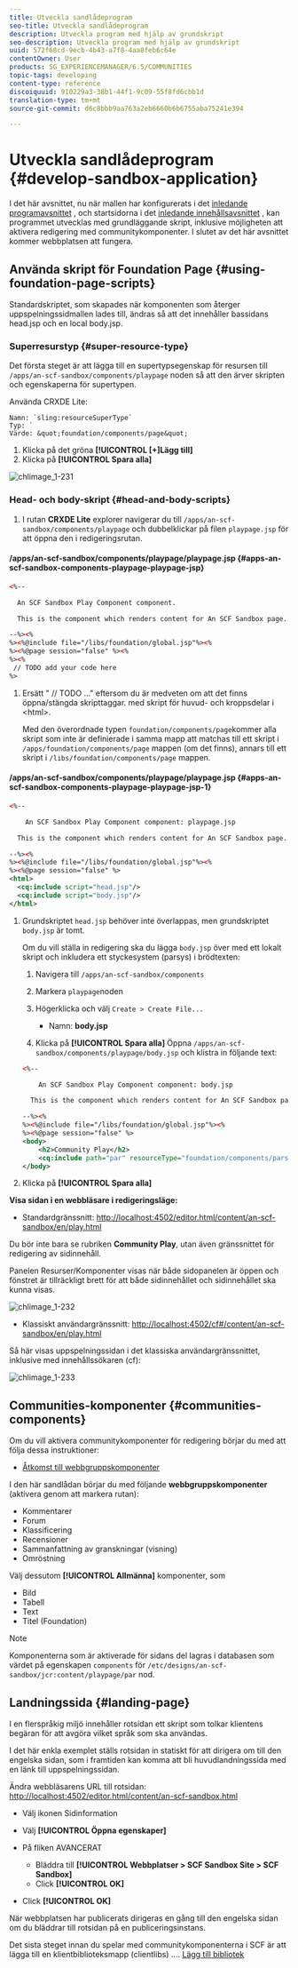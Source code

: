 ```yaml
---
title: Utveckla sandlådeprogram
seo-title: Utveckla sandlådeprogram
description: Utveckla program med hjälp av grundskript
seo-description: Utveckla program med hjälp av grundskript
uuid: 572f68cd-9ecb-4b43-a7f8-4aa8feb6c64e
contentOwner: User
products: SG_EXPERIENCEMANAGER/6.5/COMMUNITIES
topic-tags: developing
content-type: reference
discoiquuid: 910229a3-38b1-44f1-9c09-55f8fd6cbb1d
translation-type: tm+mt
source-git-commit: d6c8bbb9aa763a2eb6660b6b6755aba75241e394

---
```



# Utveckla sandlådeprogram {#develop-sandbox-application}

I det här avsnittet, nu när mallen har konfigurerats i det [inledande programavsnittet](initial-app.md) , och startsidorna i det [inledande innehållsavsnittet](initial-content.md) , kan programmet utvecklas med grundläggande skript, inklusive möjligheten att aktivera redigering med communitykomponenter. I slutet av det här avsnittet kommer webbplatsen att fungera.

## Använda skript för Foundation Page {#using-foundation-page-scripts}

Standardskriptet, som skapades när komponenten som återger uppspelningssidmallen lades till, ändras så att det innehåller bassidans head.jsp och en local body.jsp.

### Superresurstyp {#super-resource-type}

Det första steget är att lägga till en supertypsegenskap för resursen till `/apps/an-scf-sandbox/components/playpage` noden så att den ärver skripten och egenskaperna för supertypen.

Använda CRXDE Lite:

<!--Resolve steps below-->
    Namn: `sling:resourceSuperType`
    Typ: `
    Värde: &quot;foundation/components/page&quot;

1. Klicka på det gröna **[!UICONTROL [+]Lägg till]**
1. Klicka på **[!UICONTROL Spara alla]**

![chlimage_1-231](assets/chlimage_1-231.png)

### Head- och body-skript {#head-and-body-scripts}

1. I rutan **CRXDE Lite** explorer navigerar du till `/apps/an-scf-sandbox/components/playpage` och dubbelklickar på filen `playpage.jsp` för att öppna den i redigeringsrutan.

#### /apps/an-scf-sandbox/components/playpage/playpage.jsp {#apps-an-scf-sandbox-components-playpage-playpage-jsp}

```xml
<%--

  An SCF Sandbox Play Component component.

  This is the component which renders content for An SCF Sandbox page.

--%><%
%><%@include file="/libs/foundation/global.jsp"%><%
%><%@page session="false" %><%
%><%
 // TODO add your code here
%>
```

1. Ersätt &quot; // TODO ...&quot; eftersom du är medveten om att det finns öppna/stängda skripttaggar. med skript för huvud- och kroppsdelar i &lt;html>.

   Med den överordnade typen `foundation/components/page`kommer alla skript som inte är definierade i samma mapp att matchas till ett skript i `/apps/foundation/components/page` mappen (om det finns), annars till ett skript i `/libs/foundation/components/page` mappen.

#### /apps/an-scf-sandbox/components/playpage/playpage.jsp {#apps-an-scf-sandbox-components-playpage-playpage-jsp-1}

```xml
<%--

    An SCF Sandbox Play Component component: playpage.jsp

  This is the component which renders content for An SCF Sandbox page.

--%><%
%><%@include file="/libs/foundation/global.jsp"%><%
%><%@page session="false" %>
<html>
  <cq:include script="head.jsp"/>
  <cq:include script="body.jsp"/>
</html>
```

1. Grundskriptet `head.jsp` behöver inte överlappas, men grundskriptet `body.jsp` är tomt.

   Om du vill ställa in redigering ska du lägga `body.jsp` över med ett lokalt skript och inkludera ett styckesystem (parsys) i brödtexten:

   1. Navigera till `/apps/an-scf-sandbox/components`
   1. Markera `playpage`noden
   1. Högerklicka och välj `Create > Create File...`

      * Namn: **body.jsp**
   1. Klicka på **[!UICONTROL Spara alla]**
   Öppna `/apps/an-scf-sandbox/components/playpage/body.jsp` och klistra in följande text:

   ```xml
   <%--
   
       An SCF Sandbox Play Component component: body.jsp
   
     This is the component which renders content for An SCF Sandbox page.
   
   --%><%
   %><%@include file="/libs/foundation/global.jsp"%><%
   %><%@page session="false" %>
   <body>
       <h2>Community Play</h2>
       <cq:include path="par" resourceType="foundation/components/parsys" />
   </body>
   ```

1. Klicka på **[!UICONTROL Spara alla]**

**Visa sidan i en webbläsare i redigeringsläge:**

* Standardgränssnitt: [http://localhost:4502/editor.html/content/an-scf-sandbox/en/play.html](http://localhost:4502/editor.html/content/an-scf-sandbox/en/play.md)

Du bör inte bara se rubriken **Community Play**, utan även gränssnittet för redigering av sidinnehåll.

Panelen Resurser/Komponenter visas när både sidopanelen är öppen och fönstret är tillräckligt brett för att både sidinnehållet och sidinnehållet ska kunna visas.

![chlimage_1-232](assets/chlimage_1-232.png)

* Klassiskt användargränssnitt: [http://localhost:4502/cf#/content/an-scf-sandbox/en/play.html](http://localhost:4502/cf#/content/an-scf-sandbox/en/play.html)

Så här visas uppspelningssidan i det klassiska användargränssnittet, inklusive med innehållssökaren (cf):

![chlimage_1-233](assets/chlimage_1-233.png)

## Communities-komponenter {#communities-components}

Om du vill aktivera communitykomponenter för redigering börjar du med att följa dessa instruktioner:

* [Åtkomst till webbgruppskomponenter](basics.md#accessing-communities-components)

I den här sandlådan börjar du med följande **webbgruppskomponenter** (aktivera genom att markera rutan):

* Kommentarer
* Forum
* Klassificering
* Recensioner
* Sammanfattning av granskningar (visning)
* Omröstning

Välj dessutom **[!UICONTROL Allmänna]** komponenter, som

* Bild
* Tabell
* Text
* Titel (Foundation)

>[!NOTE]
>
>Komponenterna som är aktiverade för sidans del lagras i databasen som värdet på egenskapen `components` för
>`/etc/designs/an-scf-sandbox/jcr:content/playpage/par` nod.

## Landningssida {#landing-page}

I en flerspråkig miljö innehåller rotsidan ett skript som tolkar klientens begäran för att avgöra vilket språk som ska användas.

I det här enkla exemplet ställs rotsidan in statiskt för att dirigera om till den engelska sidan, som i framtiden kan komma att bli huvudlandningssida med en länk till uppspelningssidan.

Ändra webbläsarens URL till rotsidan: [http://localhost:4502/editor.html/content/an-scf-sandbox.html](https://locahost:4502/editor.html/content/an-scf-sandbox.html)

* Välj ikonen Sidinformation
* Välj **[!UICONTROL Öppna egenskaper]**
* På fliken AVANCERAT

   * Bläddra till **[!UICONTROL Webbplatser > SCF Sandbox Site > SCF Sandbox]**
   * Click **[!UICONTROL OK]**

* Click **[!UICONTROL OK]**

När webbplatsen har publicerats dirigeras en gång till den engelska sidan om du bläddrar till rotsidan på en publiceringsinstans.

Det sista steget innan du spelar med communitykomponenterna i SCF är att lägga till en klientbiblioteksmapp (clientlibs) .... [Lägg till bibliotek](add-clientlibs.md)